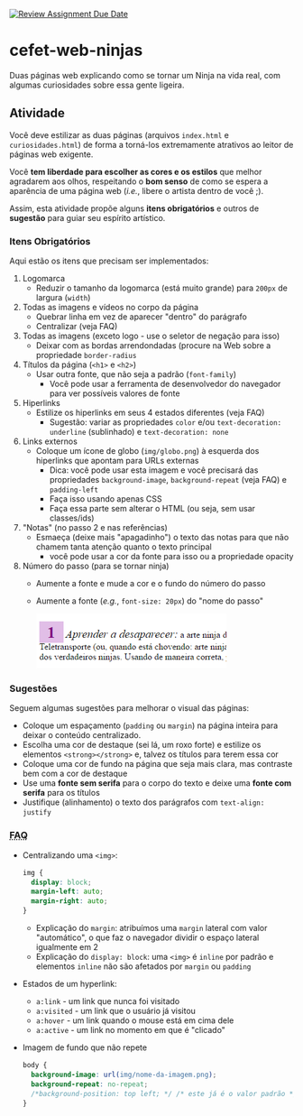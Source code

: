 [![Review Assignment Due Date](https://classroom.github.com/assets/deadline-readme-button-24ddc0f5d75046c5622901739e7c5dd533143b0c8e959d652212380cedb1ea36.svg)](https://classroom.github.com/a/vcQmdv-0)
# cefet-web-ninjas

Duas páginas web explicando como se tornar um Ninja na vida real, com algumas
curiosidades sobre essa gente ligeira.

## Atividade

Você deve estilizar as duas páginas (arquivos `index.html` e
`curiosidades.html`) de forma a torná-los extremamente atrativos ao leitor
de páginas web exigente.

Você **tem liberdade para escolher as cores e os estilos** que melhor agradarem
aos olhos, respeitando o **bom senso** de como se espera a aparência de uma
página web (_i.e._, libere o artista dentro de você ;).

Assim, esta atividade propõe alguns **itens obrigatórios** e outros de
**sugestão** para guiar seu espírito artístico.

### Itens Obrigatórios

Aqui estão os itens que precisam ser implementados:

1. Logomarca
   - Reduzir o tamanho da logomarca (está muito grande) para `200px` de largura
     (`width`)
1. Todas as imagens e vídeos no corpo da página
   - Quebrar linha em vez de aparecer "dentro" do parágrafo
   - Centralizar (veja FAQ)
1. Todas as imagens (exceto logo - use o seletor de negação para isso)
   - Deixar com as bordas arrendondadas (procure na Web sobre a propriedade `border-radius`
1. Títulos da página (`<h1>` e `<h2>`)
   - Usar outra fonte, que não seja a padrão (`font-family`)
     - Você pode usar a ferramenta de desenvolvedor do navegador para ver
       possíveis valores de fonte
1. Hiperlinks
   - Estilize os hiperlinks em seus 4 estados diferentes (veja FAQ)
     - Sugestão: variar as propriedades `color` e/ou
       `text-decoration: underline` (sublinhado) e `text-decoration: none`
1. Links externos
   - Coloque um ícone de globo (`img/globo.png`) à esquerda dos
     hiperlinks que apontam para URLs externas
     - Dica: você pode usar esta imagem e você precisará das propriedades
      `background-image`, `background-repeat` (veja FAQ) e `padding-left`
      - Faça isso usando apenas CSS
      - Faça essa parte sem alterar o HTML (ou seja, sem usar classes/ids)
1. "Notas" (no passo 2 e nas referências)
   - Esmaeça (deixe mais "apagadinho") o texto das notas para que não chamem tanta atenção quanto o texto
     principal
     - você pode usar a cor da fonte para isso ou a propriedade opacity
1. Número do passo (para se tornar ninja)
   - Aumente a fonte e mude a cor e o fundo do número do passo
   - Aumente a fonte (_e.g._, `font-size: 20px`) do "nome do passo"

     ![](docs/exemplo-estilo-passo.png)

### Sugestões

Seguem algumas sugestões para melhorar o visual das páginas:

- Coloque um espaçamento (`padding` ou `margin`) na página inteira para deixar
  o conteúdo centralizado.
- Escolha uma cor de destaque (sei lá, um roxo forte) e estilize os elementos
  `<strong></strong>` e, talvez os títulos para terem essa cor
- Coloque uma cor de fundo na página que seja mais clara, mas contraste bem com
  a cor de destaque
- Use uma **fonte sem serifa** para o corpo do texto e deixe uma
  **fonte com serifa** para os títulos
- Justifique (alinhamento) o texto dos parágrafos com `text-align: justify`

### <abbr title="Frequently Asked Questions">FAQ</abbr>

- Centralizando uma `<img>`:

  ```css
  img {
    display: block;
    margin-left: auto;
    margin-right: auto;
  }
  ```
  - Explicação do `margin`: atribuímos uma `margin` lateral com valor
    "automático", o que faz o navegador dividir o espaço lateral igualmente em 2
  - Explicação do `display: block`: uma `<img>` é `inline` por padrão e
    elementos `inline` não são afetados por `margin` ou `padding`
- Estados de um hyperlink:
  - `a:link` - um link que nunca foi visitado
  - `a:visited` - um link que o usuário já visitou
  - `a:hover` - um link quando o mouse está em cima dele
  - `a:active` - um link no momento em que é "clicado"
- Imagem de fundo que não repete

  ```css
  body {
    background-image: url(img/nome-da-imagem.png);
    background-repeat: no-repeat;
    /*background-position: top left; */ /* este já é o valor padrão */
  }
  ```
